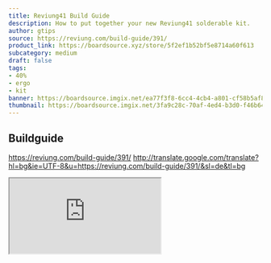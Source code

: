 ```yaml
---
title: Reviung41 Build Guide
description: How to put together your new Reviung41 solderable kit.
author: gtips
source: https://reviung.com/build-guide/391/
product_link: https://boardsource.xyz/store/5f2ef1b52bf5e8714a60f613
subcategory: medium
draft: false
tags: 
- 40%
- ergo
- kit
banner: https://boardsource.imgix.net/ea77f3f8-6cc4-4cb4-a801-cf58b5af8fcc.jpg
thumbnail: https://boardsource.imgix.net/3fa9c28c-70af-4ed4-b3d0-f46b64302461.jpg?auto=format&ixlib=react-9.2.0&q=80&w=300&dpr=1
---
```


## Buildguide
https://reviung.com/build-guide/391/
http://translate.google.com/translate?hl=bg&ie=UTF-8&u=https://reviung.com/build-guide/391/&sl=de&tl=bg
<iframe
  src="https://reviung-com.translate.goog/build-guide/391/?_x_tr_sl=auto&_x_tr_tl=en&_x_tr_hl=en&_x_tr_pto=wapp"
  style={{width:"100%",minHeight:"80vh", height:"100%", border: "none"}}
></iframe>